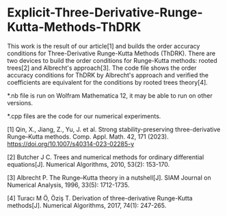 # Explicit-Three-Derivative-Runge-Kutta-Methods-ThDRK
This work is the result of our article[1] and builds the order accuracy conditions for Three-Derivative Runge-Kutta Methods (ThDRK). There are two devices to build the order conditions for Runge-Kutta methods: rooted trees[2] and Albrecht's approach[3]. The code file shows the order accuracy conditions for ThDRK by Albrecht's approach and verified the coefficients are equivalent for the conditions by rooted trees theory[4].

*.nb file is run on Wolfram Mathematica 12, it may be able to run on other versions.

*.cpp files are the code for our numerical experiments.


[1] Qin, X., Jiang, Z., Yu, J. et al. Strong stability-preserving three-derivative Runge–Kutta methods. Comp. Appl. Math. 42, 171 (2023). https://doi.org/10.1007/s40314-023-02285-y

[2] Butcher J C. Trees and numerical methods for ordinary differential equations[J]. Numerical Algorithms, 2010, 53(2): 153-170.

[3] Albrecht P. The Runge–Kutta theory in a nutshell[J]. SIAM Journal on Numerical Analysis, 1996, 33(5): 1712-1735.

[4] Turacı M Ö, Öziş T. Derivation of three-derivative Runge-Kutta methods[J]. Numerical Algorithms, 2017, 74(1): 247-265.

